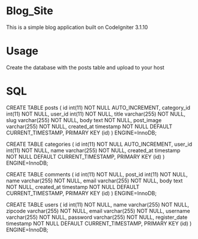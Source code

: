 # Blog_Site
This is a simple blog application built on CodeIgniter 3.1.10
# Usage
Create the database with the posts table and upload to your host
# SQL
CREATE TABLE posts (
id int(11) NOT NULL AUTO_INCREMENT, category_id int(11) NOT NULL, user_id int(11) NOT NULL, title varchar(255) NOT NULL, slug varchar(255) NOT NULL, body text NOT NULL, post_image varchar(255) NOT NULL, created_at timestamp NOT NULL DEFAULT CURRENT_TIMESTAMP, PRIMARY KEY (id)
) ENGINE=InnoDB;

CREATE TABLE categories (
id int(11) NOT NULL AUTO_INCREMENT, user_id int(11) NOT NULL, name varchar(255) NOT NULL, created_at timestamp NOT NULL DEFAULT 
CURRENT_TIMESTAMP, PRIMARY KEY (id)
) ENGINE=InnoDB;

CREATE TABLE comments (
id int(11) NOT NULL, post_id int(11) NOT NULL, name varchar(255) NOT NULL, email varchar(255) NOT NULL, body text NOT NULL, created_at timestamp NOT NULL DEFAULT CURRENT_TIMESTAMP, PRIMARY KEY (id)
) ENGINE=InnoDB;

CREATE TABLE users (
id int(11) NOT NULL, name varchar(255) NOT NULL, zipcode varchar(255) NOT NULL, email varchar(255) NOT NULL, username varchar(255) NOT NULL, password varchar(255) NOT NULL, register_date timestamp NOT NULL DEFAULT CURRENT_TIMESTAMP, PRIMARY KEY (id)
) ENGINE=InnoDB;
